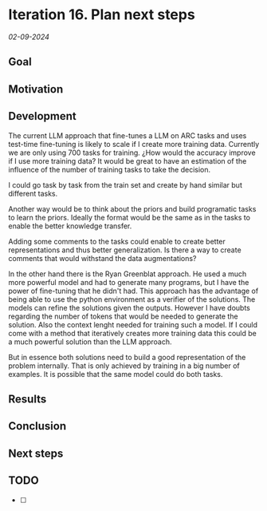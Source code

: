 # Iteration 16. Plan next steps

_02-09-2024_

<!---
The work is done using short iterations. Each iteration needs to have a very
clear goal. This allows to gain greater knowledge of the problem on each iteration.
--->

## Goal

## Motivation

## Development

The current LLM approach that fine-tunes a LLM on ARC tasks and uses test-time fine-tuning is likely
to scale if I create more training data. Currently we are only using 700 tasks for training. ¿How would
the accuracy improve if I use more training data?
It would be great to have an estimation of the influence of the number of training tasks to take the decision.

I could go task by task from the train set and create by hand similar but different tasks.

Another way would be to think about the priors and build programatic tasks to learn the priors. Ideally
the format would be the same as in the tasks to enable the better knowledge transfer.

Adding some comments to the tasks could enable to create better representations and thus better generalization.
Is there a way to create comments that would withstand the data augmentations?

In the other hand there is the Ryan Greenblat approach. He used a much more powerful model and had to
generate many programs, but I have the power of fine-tuning that he didn't had.
This approach has the advantage of being able to use the python environment as a verifier of the solutions.
The models can refine the solutions given the outputs.
However I have doubts regarding the number of tokens that would be needed to generate the solution. Also
the context lenght needed for training such a model.
If I could come with a method that iteratively creates more training data this could be a much
powerful solution than the LLM approach.

But in essence both solutions need to build a good representation of the problem internally. That is only
achieved by training in a big number of examples. It is possible that the same model could do both tasks.

## Results

## Conclusion

## Next steps

## TODO

- [ ]
